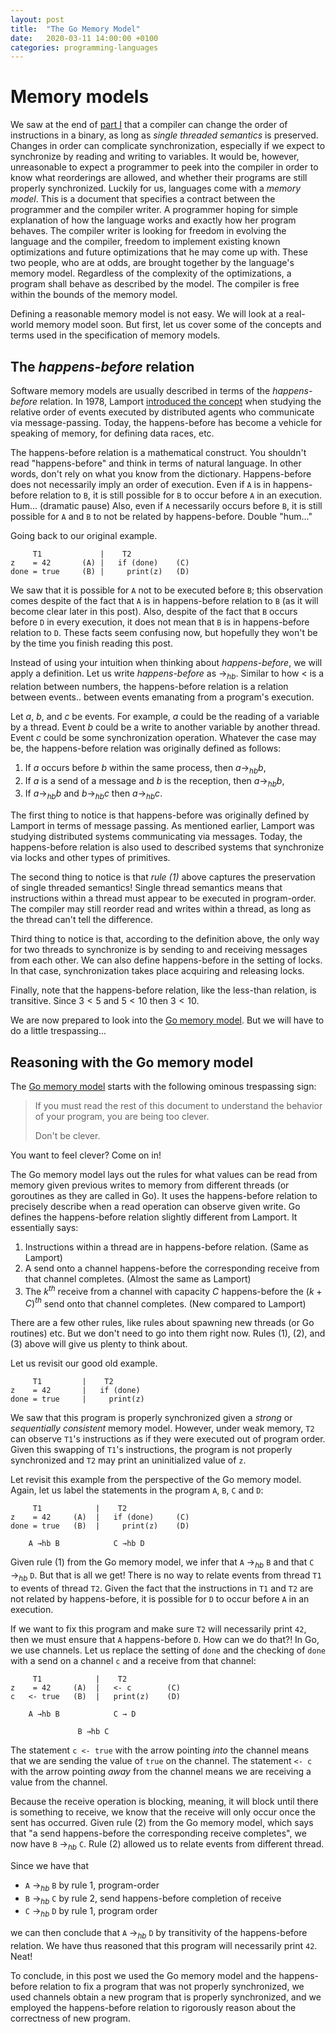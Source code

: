 ```yaml
---
layout: post
title:  "The Go Memory Model"
date:   2020-03-11 14:00:00 +0100
categories: programming-languages
---
```

<script type="text/x-mathjax-config">
MathJax.Hub.Config({
  tex2jax: {
    inlineMath: [['$','$'], ['\\(','\\)']],
    processEscapes: true
  }
});
</script>
<script src="https://cdnjs.cloudflare.com/ajax/libs/mathjax/2.7.0/MathJax.js?config=TeX-AMS-MML_HTMLorMML" type="text/javascript"></script>

# Memory models

We saw at the end of [part I][mmp1] that a compiler can change the order of instructions in a binary, as long as *single threaded semantics* is preserved.  Changes in order can complicate synchronization, especially if we expect to synchronize by reading and writing to variables.  It would be, however, unreasonable to expect a programmer to peek into the compiler in order to know what reorderings are allowed, and whether their programs are still properly synchronized.  Luckily for us, languages come with a *memory model*.  This is a document that specifies a contract between the programmer and the compiler writer.  A programmer hoping for simple explanation of how the language works and exactly how her program behaves.  The compiler writer is looking for freedom in evolving the language and the compiler, freedom to implement existing known optimizations and future optimizations that he may come up with.   These two people, who are at odds, are brought together by the language's memory model.  Regardless of the complexity of the optimizations, a program shall behave as described by the model.  The compiler is free within the bounds of the memory model.

Defining a reasonable memory model is not easy.  We will look at a real-world memory model soon.  But first, let us cover some of the concepts and terms used in the specification of memory models.


## The *happens-before* relation

Software memory models are usually described in terms of the *happens-before* relation.  In 1978, Lamport [introduced the concept][lamport78] when studying the relative order of events executed by distributed agents who communicate via message-passing.  Today, the happens-before has become a vehicle for speaking of memory, for defining data races, etc.

The happens-before relation is a mathematical construct.  You shouldn't read "happens-before" and think in terms of natural language.  In other words, don't rely on what you know from the dictionary.  Happens-before does not necessarily imply an order of execution.  Even if `A` is in happens-before relation to `B`, it is still possible for `B` to occur before `A` in an execution.  Hum...  (dramatic pause)  Also, even if `A` necessarily occurs before `B`, it is still possible for `A` and `B` to not be related by happens-before.  Double "hum..."

Going back to our original example.

```
     T1             |    T2
z    = 42       (A) |   if (done)    (C)
done = true     (B) |     print(z)   (D)
```

We saw that it is possible for `A` not to be executed before `B`; this observation comes despite of the fact that `A` is in happens-before relation to `B` (as it will become clear later in this post).
Also, despite of the fact that `B` occurs before `D` in every execution, it does not mean that `B` is in happens-before relation to `D`.  These facts seem confusing now, but hopefully they won't be by the time you finish reading this post.


Instead of using your intuition when thinking about *happens-before*, we will apply a definition.  Let us write *happens-before* as $\rightarrow_{hb}$.  Similar to how $<$ is a relation between numbers, the happens-before relation is a relation between events.. between events emanating from a program's execution.

Let $a$, $b$, and $c$ be events.  For example, $a$ could be the reading of a variable by a thread.  Event $b$ could be a write to another variable by another thread.  Event $c$ could be some synchronization operation.  Whatever the case may be, the happens-before relation was originally defined as follows:

1. If $a$ occurs before $b$ within the same process, then $a \rightarrow_{hb} b$,
2. If $a$ is a send of a message and $b$ is the reception, then $a \rightarrow_{hb} b$,
3. If $a \rightarrow_{hb} b$ and $b \rightarrow_{hb} c$ then $a \rightarrow_{hb} c$.

The first thing to notice is that happens-before was originally defined by Lamport in terms of message passing.  As mentioned earlier, Lamport was studying distributed systems communicating via messages.  Today, the happens-before relation is also used to described systems that synchronize via locks and other types of primitives.

The second thing to notice is that *rule (1)* above captures the preservation of single threaded semantics!  Single thread semantics means that instructions within a thread must appear to be executed in program-order.  The compiler may still reorder read and writes within a thread, as long as the thread can't tell the difference.

Third thing to notice is that, according to the definition above, the only way for two threads to synchronize is by sending to and receiving messages from each other.  We can also define happens-before in the setting of locks.  In that case, synchronization takes place acquiring and releasing locks.

Finally, note that the happens-before relation, like the less-than relation, is transitive.  Since $3 < 5$ and $5 < 10$ then $3 < 10$.

We are now prepared to look into the [Go memory model][gomm].  But we will have to do a little trespassing...


## Reasoning with the Go memory model

The [Go memory model][gomm] starts with the following ominous trespassing sign:

> If you must read the rest of this document to understand the behavior of your program, you are being too clever.
>
> Don't be clever. 

You want to feel clever?  Come on in!

The Go memory model lays out the rules for what values can be read from memory given previous writes to memory from different threads (or goroutines as they are called in Go).  It uses the happens-before relation to precisely describe when a read operation can observe given write.  Go defines the happens-before relation slightly different from Lamport.  It essentially says:

1. Instructions within a thread are in happens-before relation.  (Same as Lamport)
2. A send onto a channel happens-before the corresponding receive from that channel completes.  (Almost the same as Lamport)
3. The $k^{th}$ receive from a channel with capacity $C$ happens-before the $(k+C)^{th}$ send onto that channel completes.  (New compared to Lamport)

There are a few other rules, like rules about spawning new threads (or Go routines) etc.  But we don't need to go into them right now.  Rules (1), (2), and (3) above will give us plenty to think about.

Let us revisit our good old example.

```
     T1         |    T2
z    = 42       |   if (done)
done = true     |     print(z)
```

We saw that this program is properly synchronized given a *strong* or *sequentially consistent* memory model.  However, under weak memory, `T2` can observe `T1`'s instructions as if they were executed out of program order.  Given this swapping of `T1`'s instructions, the program is not properly synchronized and `T2` may print an uninitialized value of `z`.

Let revisit this example from the perspective of the Go memory model.  Again, let us label the statements in the program `A`, `B`, `C` and `D`:

```
     T1            |    T2
z    = 42     (A)  |   if (done)     (C)
done = true   (B)  |     print(z)    (D)

    A →hb B            C →hb D
```

Given rule (1) from the Go memory model, we infer that `A` $\rightarrow_{hb}$ `B` and that `C` $\rightarrow_{hb}$ `D`.  But that is all we get!  There is no way to relate events from thread `T1` to events of thread `T2`.  Given the fact that the instructions in `T1` and `T2` are not related by happens-before, it is possible for `D` to occur before `A` in an execution.

If we want to fix this program and make sure `T2` will necessarily print `42`, then we must ensure that `A` happens-before `D`.  How can we do that?!  In Go, we use channels.  Let us replace the setting of `done` and the checking of `done` with a send on a channel `c` and a receive from that channel:

```
     T1            |    T2
z    = 42     (A)  |   <- c        (C)
c   <- true   (B)  |   print(z)    (D)

    A →hb B            C → D

               B →hb C
```

The statement `c <- true` with the arrow pointing *into* the channel means that we are sending the value of `true` on the channel.  The statement `<- c` with the arrow pointing *away* from the channel means we are receiving a value from the channel.

Because the receive operation is blocking, meaning, it will block until there is something to receive, we know that the receive will only occur once the sent has occurred.  Given rule (2) from the Go memory model, which says that "a send happens-before the corresponding receive completes", we now have `B` $\rightarrow_{hb}$ `C`.  Rule (2) allowed us to relate events from different thread.

Since we have that

- `A` $\rightarrow_{hb}$ `B` by rule 1, program-order
- `B` $\rightarrow_{hb}$ `C` by rule 2, send happens-before completion of receive
- `C` $\rightarrow_{hb}$ `D` by rule 1, program order

we can then conclude that `A` $\rightarrow_{hb}$ `D` by transitivity of the happens-before relation.  We have thus reasoned that this program will necessarily print `42`.  Neat!

To conclude, in this post we used the Go memory model and the happens-before relation to fix a program that was not properly synchronized, we used channels obtain a new program that is properly synchronized, and we employed the happens-before relation to rigorously reason about the correctness of new program.

[mmp1]: /programming-languages/2020/03/05/memory-models.html
[gomm]: https://golang.org/ref/mem
[lamport78]: https://dl.acm.org/doi/abs/10.1145/3335772.3335934
